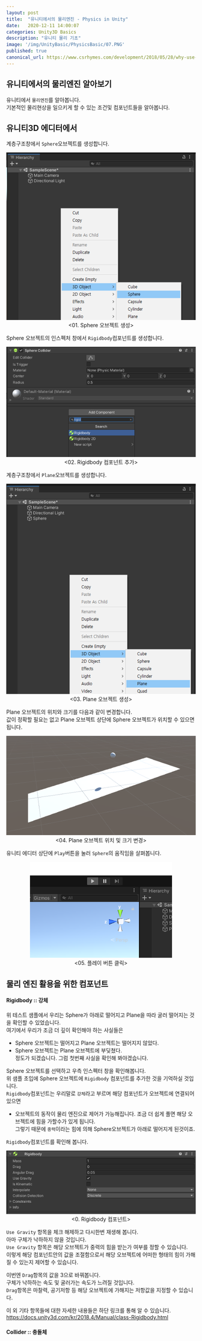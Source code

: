 ```yaml
---
layout: post
title:  "유니티에서의 물리엔진 - Physics in Unity"
date:   2020-12-11 14:00:07
categories: Unity3D Basics
description: "유니티 물리 기초"
image: '/img/UnityBasic/PhysicsBasic/07.PNG'
published: true
canonical_url: https://www.csrhymes.com/development/2018/05/28/why-use-a-static-site-generator.html
---
```


## 유니티에서의 물리엔진 알아보기
유니티에서 `물리엔진`를 알아봅니다.  
기본적인 물리현상을 일으키게 할 수 있는 조건및 컴포넌트들을 알아봅니다.  
  
## 유니티3D 에디터에서  

계층구조창에서 `Sphere`오브젝트를 생성합니다.
<p align="center"><img src="/img/UnityBasic/PhysicsBasic/01.PNG"><br/>
<01. Sphere 오브젝트 생성></p>  
  
Sphere 오브젝트의 인스펙처 창에서 `Rigidbody`컴포넌트를 생성합니다.
<p align="center"><img src="/img/UnityBasic/PhysicsBasic/02.PNG"><br/>
<02. Rigidbody 컴포넌트 추가></p>  
  
계층구조창에서 `Plane`오브젝트를 생성합니다.
<p align="center"><img src="/img/UnityBasic/PhysicsBasic/03.PNG"><br/>
<03. Plane 오브젝트 생성></p>  
  
Plane 오브젝트의 위치와 크기를 다음과 같이 변경합니다.  
값이 정확할 필요는 없고 Plane 오브젝트 상단에 Sphere 오브젝트가 위치할 수 있으면 됩니다.
<p align="center"><img src="/img/UnityBasic/PhysicsBasic/06.PNG"><br/>
<04. Plane 오브젝트 위치 및 크기 변경></p>  
  
유니티 에디터 상단에 `Play`버튼을 눌러 `Sphere`의 움직임을 살펴봅니다.
<p align="center"><img src="/img/UnityBasic/PhysicsBasic/07.PNG"><br/>
<05. 플레이 버튼 클릭></p>  
  
  
## 물리 엔진 활용을 위한 컴포넌트  
  
#### Rigidbody :: 강체  
위 테스트 샘플에서 우리는 Sphere가 아래로 떨어지고 Plane을 따라 굴러 떨어지는 것을 확인할 수 있었습니다.  
여기에서 우리가 조금 더 깊이 확인해야 하는 사실들은  
  * Sphere 오브젝트는 떨어지고 Plane 오브젝트는 떨어지지 않았다.  
  * Sphere 오브젝트는 Plane 오브젝트에 부딪쳤다.  
정도가 되겠습니다. 그럼 첫번째 사실을 확인해 봐야겠습니다.  
  
Sphere 오브젝트를 선택하고 우측 인스펙터 창을 확인해봅니다.  
위 샘플 초입에 Sphere 오브젝트에 `Rigidbody` 컴포넌트를 추가한 것을 기억하실 것입니다.  
`Rigidbody`컴포넌트는 우리말로 `강체`라고 부르며 해당 컴포넌트가 오브젝트에 연결되어 있으면  
   * 오브젝트의 동작이 물리 엔진으로 제어가 가능해집니다. 
조금 더 쉽게 풀면 해당 오브젝트에 힘을 가할수가 있게 됩니다.  
그렇기 때문에 `중력`이라는 힘에 의해 Sphere오브젝트가 아래로 떨어지게 된것이죠.  
  
`Rigidbody`컴포넌트를 확인해 봅니다.  
<p align="center"><img src="/img/UnityBasic/PhysicsBasic/08.PNG"><br/>
<0. Rigidbody 컴포넌트></p>
  
`Use Gravity` 항목을 체크 해제하고 다시한번 재생해 봅니다.  
아마 구체가 낙하하지 않을 것입니다.  
`Use Gravity` 항목은 해당 오브젝트가 중력의 힘을 받는가 여부를 정할 수 있습니다.  
이렇게 해당 컴포넌트안의 값을 조절함으로서 해당 오브젝트에 어떠한 형태의 힘이 가해질 수 있는지 제어할 수 있습니다.  
  
이번엔 `Drag`항목의 값을 3으로 바꿔봅니다.  
구체가 낙하하는 속도 및 굴러가는 속도가 느려질 것입니다.  
`Drag`항목은 마찰력, 공기저항 등 해당 오브젝트에 가해지는 저항값을 지정할 수 있습니다.  
  
이 외 기타 항목들에 대한 자세한 내용들은 하단 링크를 통해 알 수 있습니다.  
https://docs.unity3d.com/kr/2018.4/Manual/class-Rigidbody.html  
  
#### Collider :: 충돌체
